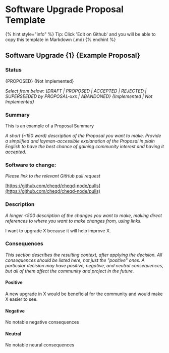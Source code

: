 # Software Upgrade Proposal Template

{% hint style="info" %}
Tip: Click 'Edit on Github' and you will be able to copy this template in Markdown (.md)
{% endhint %}

## **Software Upgrade {1} {Example Proposal}**

### **Status**

{PROPOSED} {Not Implemented}

_Select from below:_ _{DRAFT | PROPOSED | ACCEPTED | REJECTED | SUPERSEEDED by PROPOSAL-xxx | ABANDONED} {Implemented | Not Implemented}_

### **Summary**

This is an example of a Proposal Summary

_A short (\~150 word) description of the Proposal you want to make. Provide a simplified and layman-accessible explanation of the Proposal in plain English to have the best chance of gaining community interest and having it accepted._

### **Software to change:**

_Please link to the relevant GitHub pull request_

[https://github.com/cheqd/cheqd-node/pulls](https://github.com/cheqd/cheqd-node/pulls)

### **Description**

_A longer <500 description of the changes you want to make, making direct references to where you want to make changes from, using links._

I want to upgrade X because it will help improve X.

### **Consequences**

_This section describes the resulting context, after applying the decision. All consequences should be listed here, not just the "positive" ones. A particular decision may have positive, negative, and neutral consequences, but all of them affect the community and project in the future._

#### **Positive**

A new upgrade in X would be beneficial for the community and would make X easier to see.

#### **Negative**

No notable negative consequences

#### **Neutral**

No notable neural consequences
